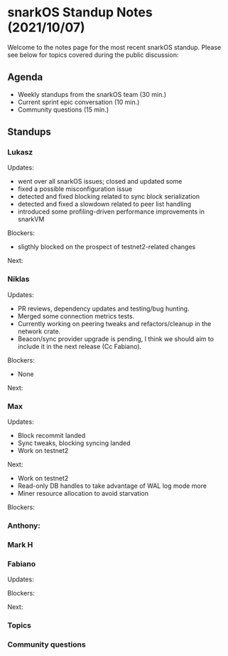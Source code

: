 # snarkOS Standup Notes (2021/10/07)

Welcome to the notes page for the most recent snarkOS standup. Please see below for topics covered during the public discussion:

## Agenda

* Weekly standups from the snarkOS team (30 min.)
* Current sprint epic conversation (10 min.)
* Community questions (15 min.)

## Standups

### Lukasz

Updates:

* went over all snarkOS issues; closed and updated some
* fixed a possible misconfiguration issue
* detected and fixed blocking related to sync block serialization
* detected and fixed a slowdown related to peer list handling
* introduced some profiling-driven performance improvements in snarkVM

Blockers:

* sligthly blocked on the prospect of testnet2-related changes

Next:

### Niklas

Updates:

* PR reviews, dependency updates and testing/bug hunting.
* Merged some connection metrics tests.
* Currently working on peering tweaks and refactors/cleanup in the network crate.
* Beacon/sync provider upgrade is pending, I think we should aim to include it in the next release (Cc Fabiano).

Blockers:

* None

Next:  

### Max

Updates:
* Block recommit landed
* Sync tweaks, blocking syncing landed
* Work on testnet2

Next:
* Work on testnet2
* Read-only DB handles to take advantage of WAL log mode more
* Miner resource allocation to avoid starvation

Blockers:

### Anthony:

### Mark H

### Fabiano

Updates:

Blockers:  

Next: 

### Topics

### Community questions
